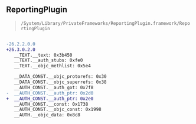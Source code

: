 ## ReportingPlugin

> `/System/Library/PrivateFrameworks/ReportingPlugin.framework/ReportingPlugin`

```diff

-26.2.2.0.0
+26.3.0.2.0
   __TEXT.__text: 0x3b450
   __TEXT.__auth_stubs: 0xfe0
   __TEXT.__objc_methlist: 0x5e4

   __DATA_CONST.__objc_protorefs: 0x30
   __DATA_CONST.__objc_superrefs: 0x38
   __AUTH_CONST.__auth_got: 0x7f8
-  __AUTH_CONST.__auth_ptr: 0x2d0
+  __AUTH_CONST.__auth_ptr: 0x2e0
   __AUTH_CONST.__const: 0x1738
   __AUTH_CONST.__objc_const: 0x1998
   __AUTH.__objc_data: 0x8c8

```
